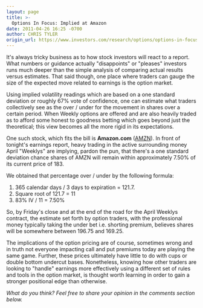```yaml
---
layout: page
title: >-
  Options In Focus: Implied at Amazon
date: 2011-04-26 16:25 -0700
author: CHRIS TYLER
origin_url: https://www.investors.com/research/options/options-in-focus-implied-at-amazon/
---
```






It's always tricky business as to how stock investors will react to a report. What numbers or guidance actually "disappoints" or "pleases" investors runs much deeper than the simple analysis of comparing actual results versus estimates. That said though, one place where traders can gauge the size of the expected move related to earnings is the option market. 

  

Using implied volatility readings which are based on a one standard deviation or roughly 67% vote of confidence, one can estimate what traders collectively see as the over / under for the movement in shares over a certain period. When Weekly options are offered and are also heavily traded as to afford some honest to goodness betting which goes beyond just the theoretical; this view becomes all the more rigid in its expectations. 

  

One such stock, which fits the bill is **Amazon.com** ([AMZN](https://research.investors.com/quote.aspx?symbol=AMZN)). In front of tonight's earnings report, heavy trading in the active surrounding money April "Weeklys" are implying, pardon the pun, that there's a one standard deviation chance shares of AMZN will remain within approximately 7.50% of its current price of 183. 

  

We obtained that percentage over / under by the following formula:

  

1. 365 calendar days / 3 days to expiration = 121.7.   
2. Square root of 121.7 = 11   
3. 83% IV / 11 = 7.50%  


  

So, by Friday's close and at the end of the road for the April Weeklys contract, the estimate set forth by option traders, with the professional money typically taking the under bet i.e. shorting premium, believes shares will be somewhere between 196.75 and 169.25.

  

The implications of the option pricing are of course, sometimes wrong and in truth not everyone impacting call and put premiums today are playing the same game. Further, these prices ultimately have little to do with cups or double bottom undercut bases. Nonetheless, knowing how other traders are looking to "handle" earnings more effectively using a different set of rules and tools in the option market, is thought worth learning in order to gain a stronger positional edge than otherwise.

  

*What do you think? Feel free to share your opinion in the comments section below.*




